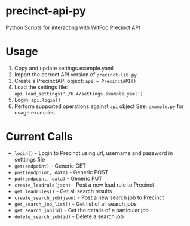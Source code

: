 # precinct-api-py
Python Scripts for interacting with WitFoo Precinct API

# Usage
1) Copy and update settings.example.yaml
2) Import the correct API version of `precinct-lib.py`
3) Create a PrecinctAPI object: `api = PrecinctAPI()`
4) Load the settings file: `api.load_settings('./6.4/settings.example.yaml')`
5) Login: `api.login()`
6) Perform supported operations against `api` object
See: `example.py` for usage examples.

# Current Calls
- `login()` - Login to Precinct using url, username and password in setttings file
- `get(endpoint)` - Generic GET
- `post(endpoint, data)` - Generic POST
- `put(endpoint, data)` - Generic PUT
- `create_leadrule(json)` - Post a new lead rule to Precinct
- `get_leadrules()` - Get all search results
- `create_search_job(json)` - Post a new search job to Precinct
- `get_search_job_list()` - Get list of all search jobs
- `get_search_job(id)` - Get the details of a particular job
- `delete_search_job(id)` - Delete a search job